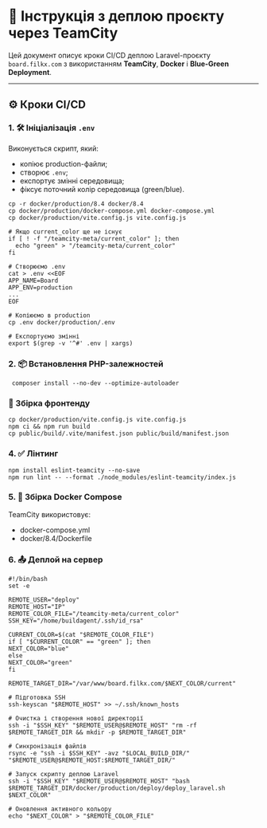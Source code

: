# 🚀 Інструкція з деплою проєкту через TeamCity

Цей документ описує кроки CI/CD деплою Laravel-проєкту `board.filkx.com` з використанням **TeamCity**, **Docker** і **Blue-Green Deployment**.

---

## ⚙️ Кроки CI/CD

### 1. 🛠️ Ініціалізація `.env`

Виконується скрипт, який:

- копіює production-файли;
- створює `.env`;
- експортує змінні середовища;
- фіксує поточний колір середовища (green/blue).

```
cp -r docker/production/8.4 docker/8.4
cp docker/production/docker-compose.yml docker-compose.yml
cp docker/production/vite.config.js vite.config.js

# Якщо current_color ще не існує
if [ ! -f "/teamcity-meta/current_color" ]; then
  echo "green" > "/teamcity-meta/current_color"
fi

# Створюємо .env
cat > .env <<EOF
APP_NAME=Board
APP_ENV=production
...
EOF

# Копіюємо в production
cp .env docker/production/.env

# Експортуємо змінні
export $(grep -v '^#' .env | xargs)
```

### 2. 📦 Встановлення PHP-залежностей

```
 composer install --no-dev --optimize-autoloader
```

### 🧱 Збірка фронтенду

```
cp docker/production/vite.config.js vite.config.js
npm ci && npm run build
cp public/build/.vite/manifest.json public/build/manifest.json
```

### 4. ✅ Лінтинг

```
npm install eslint-teamcity --no-save
npm run lint -- --format ./node_modules/eslint-teamcity/index.js
```

### 5. 🐳 Збірка Docker Compose

TeamCity використовує:

- docker-compose.yml
- docker/8.4/Dockerfile

### 6. 📤 Деплой на сервер

```
#!/bin/bash
set -e

REMOTE_USER="deploy"
REMOTE_HOST="IP"
REMOTE_COLOR_FILE="/teamcity-meta/current_color"
SSH_KEY="/home/buildagent/.ssh/id_rsa"

CURRENT_COLOR=$(cat "$REMOTE_COLOR_FILE")
if [ "$CURRENT_COLOR" == "green" ]; then
NEXT_COLOR="blue"
else
NEXT_COLOR="green"
fi

REMOTE_TARGET_DIR="/var/www/board.filkx.com/$NEXT_COLOR/current"

# Підготовка SSH
ssh-keyscan "$REMOTE_HOST" >> ~/.ssh/known_hosts

# Очистка і створення нової директорії
ssh -i "$SSH_KEY" "$REMOTE_USER@$REMOTE_HOST" "rm -rf $REMOTE_TARGET_DIR && mkdir -p $REMOTE_TARGET_DIR"

# Синхронізація файлів
rsync -e "ssh -i $SSH_KEY" -avz "$LOCAL_BUILD_DIR/" "$REMOTE_USER@$REMOTE_HOST:$REMOTE_TARGET_DIR/"

# Запуск скрипту деплою Laravel
ssh -i "$SSH_KEY" "$REMOTE_USER@$REMOTE_HOST" "bash $REMOTE_TARGET_DIR/docker/production/deploy/deploy_laravel.sh $NEXT_COLOR"

# Оновлення активного кольору
echo "$NEXT_COLOR" > "$REMOTE_COLOR_FILE"
```
